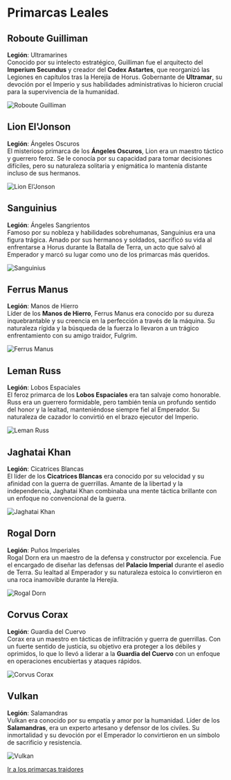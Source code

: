 # Primarcas Leales

## Roboute Guilliman
**Legión**: Ultramarines  
Conocido por su intelecto estratégico, Guilliman fue el arquitecto del **Imperium Secundus** y creador del **Codex Astartes**, que reorganizó las Legiones en capítulos tras la Herejía de Horus. Gobernante de **Ultramar**, su devoción por el Imperio y sus habilidades administrativas lo hicieron crucial para la supervivencia de la humanidad.

![Roboute Guilliman](https://example.com/guilliman.jpg)

## Lion El'Jonson
**Legión**: Ángeles Oscuros  
El misterioso primarca de los **Ángeles Oscuros**, Lion era un maestro táctico y guerrero feroz. Se le conocía por su capacidad para tomar decisiones difíciles, pero su naturaleza solitaria y enigmática lo mantenía distante incluso de sus hermanos.

![Lion El'Jonson](https://example.com/lion.jpg)

## Sanguinius
**Legión**: Ángeles Sangrientos  
Famoso por su nobleza y habilidades sobrehumanas, Sanguinius era una figura trágica. Amado por sus hermanos y soldados, sacrificó su vida al enfrentarse a Horus durante la Batalla de Terra, un acto que salvó al Emperador y marcó su lugar como uno de los primarcas más queridos.

![Sanguinius](https://example.com/sanguinius.jpg)

## Ferrus Manus
**Legión**: Manos de Hierro  
Líder de los **Manos de Hierro**, Ferrus Manus era conocido por su dureza inquebrantable y su creencia en la perfección a través de la máquina. Su naturaleza rígida y la búsqueda de la fuerza lo llevaron a un trágico enfrentamiento con su amigo traidor, Fulgrim.

![Ferrus Manus](https://example.com/ferrus.jpg)

## Leman Russ
**Legión**: Lobos Espaciales  
El feroz primarca de los **Lobos Espaciales** era tan salvaje como honorable. Russ era un guerrero formidable, pero también tenía un profundo sentido del honor y la lealtad, manteniéndose siempre fiel al Emperador. Su naturaleza de cazador lo convirtió en el brazo ejecutor del Imperio.

![Leman Russ](https://example.com/leman.jpg)

## Jaghatai Khan
**Legión**: Cicatrices Blancas  
El líder de los **Cicatrices Blancas** era conocido por su velocidad y su afinidad con la guerra de guerrillas. Amante de la libertad y la independencia, Jaghatai Khan combinaba una mente táctica brillante con un enfoque no convencional de la guerra.

![Jaghatai Khan](https://example.com/jaghatai.jpg)

## Rogal Dorn
**Legión**: Puños Imperiales  
Rogal Dorn era un maestro de la defensa y constructor por excelencia. Fue el encargado de diseñar las defensas del **Palacio Imperial** durante el asedio de Terra. Su lealtad al Emperador y su naturaleza estoica lo convirtieron en una roca inamovible durante la Herejía.

![Rogal Dorn](https://example.com/dorn.jpg)

## Corvus Corax
**Legión**: Guardia del Cuervo  
Corax era un maestro en tácticas de infiltración y guerra de guerrillas. Con un fuerte sentido de justicia, su objetivo era proteger a los débiles y oprimidos, lo que lo llevó a liderar a la **Guardia del Cuervo** con un enfoque en operaciones encubiertas y ataques rápidos.

![Corvus Corax](https://example.com/corax.jpg)

## Vulkan
**Legión**: Salamandras  
Vulkan era conocido por su empatía y amor por la humanidad. Líder de los **Salamandras**, era un experto artesano y defensor de los civiles. Su inmortalidad y su devoción por el Emperador lo convirtieron en un símbolo de sacrificio y resistencia.

![Vulkan](https://example.com/vulkan.jpg)

[Ir a los primarcas traidores](primarcas_traidores.md)
